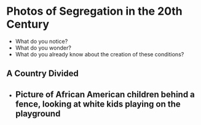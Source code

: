 # Photos of Segregation in the 20th Century
- What do you notice? 
- What do you wonder?
- What do you already know about the creation of these conditions?

## A Country Divided
- Picture of African American children behind a fence, looking at white kids playing on the playground
  - 